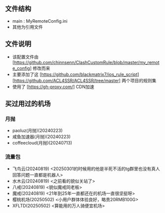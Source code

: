 ## 文件结构
- main : MyRemoteConfig.ini
- 其他为引用文件

## 文件说明
- 该配置文件由 [https://github.com/chinnsenn/ClashCustomRule/blob/master/my_remote_config] 修改而来
- 主要添加了这 [https://github.com/blackmatrix7/ios_rule_script] [https://github.com/ACL4SSR/ACL4SSR/tree/master] 两个项目的规则集
- 使用了 [https://gh-proxy.com/] CDN加速

## 买过用过的机场

### 月抛
- paoluz(月抛)(20240223)
- 咸鱼加速器(月抛)(20240223)
- coffeecloud(月抛)(20240713)

### 流量包
- 飞鸟云(20240819) <20250301的时候用的他是半死不活的tg群里也没有真人回答问题一直都是机器人>
- 水木云(20240819) <之前看的貌似关站了>
- 八戒(20240819) <貌似魔戒同老板>
- 魔戒(20240819) <21年到25年一直都还在的机场一直很坚挺呀>
- 樱桃机场(20250502) <小用户群体体验良好，略贵20RMB100G>
- XFLTD(20250502) <算能用的万人骑便宜机场>

